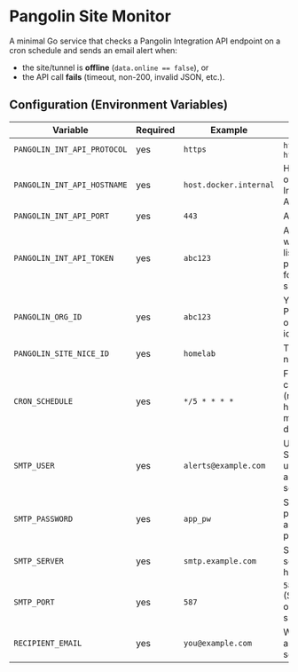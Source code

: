# Pangolin Site Monitor

A minimal Go service that checks a Pangolin Integration API endpoint on a cron schedule and sends an email alert when:

- the site/tunnel is **offline** (`data.online == false`), or
- the API call **fails** (timeout, non-200, invalid JSON, etc.).

## Configuration (Environment Variables)

| Variable | Required | Example | Notes |
|---|---|---|---|
| `PANGOLIN_INT_API_PROTOCOL` | yes | `https` | `http` or `https` |
| `PANGOLIN_INT_API_HOSTNAME` | yes | `host.docker.internal` | Hostname of the Integration API |
| `PANGOLIN_INT_API_PORT` | yes | `443` | API port |
| `PANGOLIN_INT_API_TOKEN` | yes | `abc123` | API token with get and list permissions for org and site |
| `PANGOLIN_ORG_ID` | yes | `abc123` | Your Pangolin organization id |
| `PANGOLIN_SITE_NICE_ID` | yes | `homelab` | The site nice id |
| `CRON_SCHEDULE` | yes | `*/5 * * * *` | Five-field cron spec (minute hour dom month dow), **UTC** |
| `SMTP_USER` | yes | `alerts@example.com` | Used as SMTP auth username and email sender |
| `SMTP_PASSWORD` | yes | `app_pw` | SMTP password / app password |
| `SMTP_SERVER` | yes | `smtp.example.com` | SMTP server hostname |
| `SMTP_PORT` | yes | `587` | `587` (STARTTLS) or `465` (TLS) supported |
| `RECIPIENT_EMAIL` | yes | `you@example.com` | Where alerts are sent |